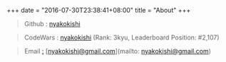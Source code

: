 +++
date = "2016-07-30T23:38:41+08:00"
title = "About"
+++

> Github : [nyakokishi](https://www.github.com/nyakokishi)

> CodeWars : [nyakokishi](https://www.codewars.com/users/nyakokishi) (Rank: 3kyu, Leaderboard Position: #2,107)

> Email [:](http://english-1517131545.spampoison.com) [nyakokishi@gmail.com](mailto: nyakokishi@gmail.com)
